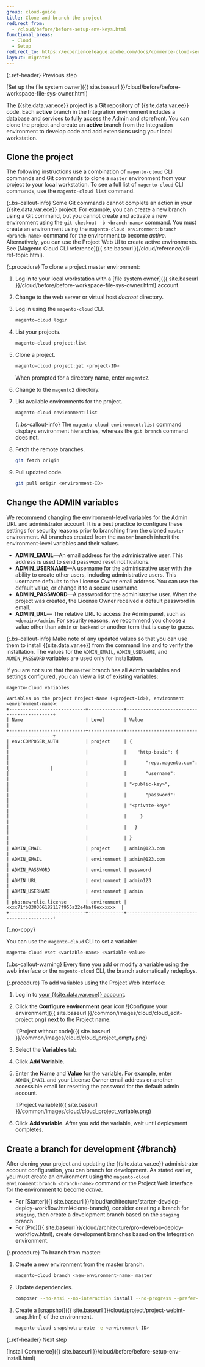 ```yaml
---
group: cloud-guide
title: Clone and branch the project
redirect_from:
  - /cloud/before/before-setup-env-keys.html
functional_areas:
  - Cloud
  - Setup
redirect_to: https://experienceleague.adobe.com/docs/commerce-cloud-service/user-guide/develop/cli-branches.html
layout: migrated
---
```


{:.ref-header}
Previous step

[Set up the file system owner]({{ site.baseurl }}/cloud/before/before-workspace-file-sys-owner.html)

The {{site.data.var.ece}} project is a Git repository of {{site.data.var.ee}} code. Each **active** branch in the Integration environment includes a database and services to fully access the Admin and storefront. You can clone the project and create an **active** branch from the Integration environment to develop code and add extensions using your local workstation.

## Clone the project

The following instructions use a combination of `magento-cloud` CLI commands and Git commands to clone a `master` environment from your project to your local workstation. To see a full list of `magento-cloud` CLI commands, use the `magento-cloud list` command.

 {:.bs-callout-info}
Some Git commands cannot complete an action in your {{site.data.var.ece}} project. For example, you can create a new branch using a Git command, but you cannot create and activate a new environment using the `git checkout -b <branch-name>` command. You must create an environment using the `magento-cloud environment:branch <branch-name>` command for the environment to become _active_. Alternatively, you can use the Project Web UI to create active environments. See [Magento Cloud CLI reference]({{ site.baseurl }}/cloud/reference/cli-ref-topic.html).

{:.procedure}
To clone a project master environment:

1. Log in to your local workstation with a [file system owner]({{ site.baseurl }}/cloud/before/before-workspace-file-sys-owner.html) account.

1. Change to the web server or virtual host _docroot_ directory.

1. Log in using the `magento-cloud` CLI.

   ```bash
   magento-cloud login
   ```

1. List your projects.

   ```bash
   magento-cloud project:list
   ```

1. Clone a project.

   ```bash
   magento-cloud project:get <project-ID>
   ```

   When prompted for a directory name, enter `magento2`.

1. Change to the `magento2` directory.

1. List available environments for the project.

   ```bash
   magento-cloud environment:list
   ```

    {:.bs-callout-info}
   The `magento-cloud environment:list` command displays environment hierarchies, whereas the `git branch` command does not.

1. Fetch the remote branches.

   ```bash
   git fetch origin
   ```

1. Pull updated code.

   ```bash
   git pull origin <environment-ID>
   ```

## Change the ADMIN variables

We recommend changing the environment-level variables for the Admin URL and administrator account. It is a best practice to configure these settings for security reasons prior to branching from the cloned `master` environment. All branches created from the `master` branch inherit the environment-level variables and their values.

-  **ADMIN_EMAIL**—An email address for the administrative user. This address is used to send password reset notifications.
-  **ADMIN_USERNAME**—A username for the administrative user with the ability to create other users, including administrative users. This username defaults to the License Owner email address. You can use the default value, or change it to a secure username.
-  **ADMIN_PASSWORD**—A password for the administrative user. When the project was created, the License Owner received a default password in email.
-  **ADMIN_URL**— The relative URL to access the Admin panel, such as `<domain>/admin`. For security reasons, we recommend you choose a value other than `admin` or `backend` or another term that is easy to guess.

 {:.bs-callout-info}
Make note of any updated values so that you can use them to install {{site.data.var.ee}} from the command line and to verify the installation. The values for the `ADMIN_EMAIL`, `ADMIN_USERNAME`, and `ADMIN_PASSWORD` variables are used only for installation.

If you are not sure that the `master` branch has all Admin variables and settings configured, you can view a list of existing variables:

```bash
magento-cloud variables
```

```terminal
Variables on the project Project-Name (<project-id>), environment <environment-name>:
+----------------------------+-------------+-------------------------------------------+
| Name                       | Level       | Value                                     |
+----------------------------+-------------+-------------------------------------------+
| env:COMPOSER_AUTH          | project     | {                                         |
|                            |             |    "http-basic": {                        |
|                            |             |       "repo.magento.com": {               |
|                            |             |       "username":                         |
|                            |             | "<public-key>",                           |
|                            |             |       "password":                         |
|                            |             | "<private-key>"                           |
|                            |             |     }                                     |
|                            |             |   }                                       |
|                            |             | }                                         |
| ADMIN_EMAIL                | project     | admin@123.com                             |
| ADMIN_EMAIL                | environment | admin@123.com                             |
| ADMIN_PASSWORD             | environment | password                                  |
| ADMIN_URL                  | environment | admin123                                  |
| ADMIN_USERNAME             | environment | admin                                     |
| php:newrelic.license       | environment | xxxx71fb030366182117f955a22e4baf8exxxxxx  |
+----------------------------+-------------+-------------------------------------------+
```
{:.no-copy}

You can use the `magento-cloud` CLI to set a variable:

```bash
magento-cloud vset <variable-name> <variable-value>
```

{:.bs-callout-warning}
Every time you add or modify a variable using the web interface or the `magento-cloud` CLI, the branch automatically redeploys.

{:.procedure}
To add variables using the Project Web Interface:

1. Log in to [your {{site.data.var.ece}} account](https://accounts.magento.cloud).

1. Click the **Configure environment** gear icon ![Configure your environment]({{ site.baseurl }}/common/images/cloud/cloud_edit-project.png) next to the Project name.

   ![Project without code]({{ site.baseurl }}/common/images/cloud/cloud_project_empty.png)

1. Select the **Variables** tab.

1. Click **Add Variable**.

1. Enter the **Name** and **Value** for the variable. For example, enter `ADMIN_EMAIL` and your License Owner email address or another accessible email for resetting the password for the default admin account.

   ![Project variable]({{ site.baseurl }}/common/images/cloud/cloud_project_variable.png)

1. Click **Add variable**. After you add the variable, wait until deployment completes.

## Create a branch for development {#branch}

After cloning your project and updating the {{site.data.var.ee}} administrator account configuration, you can branch for development. As stated earlier, you must create an environment using the `magento-cloud environment:branch <branch-name>` command or the Project Web Interface for the environment to become _active_.

-  For [Starter]({{ site.baseurl }}/cloud/architecture/starter-develop-deploy-workflow.html#clone-branch), consider creating a branch for `staging`, then create a development branch based on the `staging` branch.
-  For [Pro]({{ site.baseurl }}/cloud/architecture/pro-develop-deploy-workflow.html), create development branches based on the Integration environment.

{:.procedure}
To branch from master:

1. Create a new environment from the master branch.

   ```bash
   magento-cloud branch <new-environment-name> master
   ```

1. Update dependencies.

   ```bash
   composer --no-ansi --no-interaction install --no-progress --prefer-dist --optimize-autoloader
   ```

1. Create a [snapshot]({{ site.baseurl }}/cloud/project/project-webint-snap.html) of the environment.

   ```bash
   magento-cloud snapshot:create -e <environment-ID>
   ```

{:.ref-header}
Next step

[Install Commerce]({{ site.baseurl }}/cloud/before/before-setup-env-install.html)
